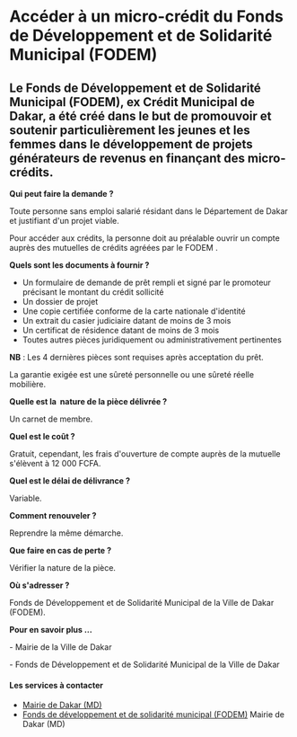 # Accéder à un micro-crédit du Fonds de Développement et de Solidarité Municipal (FODEM)

Le Fonds de Développement et de Solidarité Municipal (FODEM), ex Crédit Municipal de Dakar, a été créé dans le but de promouvoir et soutenir particulièrement les jeunes et les femmes dans le développement de projets générateurs de revenus en finançant des micro-crédits.
------------------------------------------------------------------------------------------------------------------------------------------------------------------------------------------------------------------------------------------------------------------------------

**Qui peut faire la demande ?**

Toute personne sans emploi salarié résidant dans le Département de Dakar et justifiant d'un projet viable.

Pour accéder aux crédits, la personne doit au préalable ouvrir un compte auprès des mutuelles de crédits agréées par le FODEM .

**Quels sont les documents à fournir ?**

*   Un formulaire de demande de prêt rempli et signé par le promoteur précisant le montant du crédit sollicité
*   Un dossier de projet
*   Une copie certifiée conforme de la carte nationale d'identité
*   Un extrait du casier judiciaire datant de moins de 3 mois
*   Un certificat de résidence datant de moins de 3 mois
*   Toutes autres pièces juridiquement ou administrativement pertinentes

**NB** : Les 4 dernières pièces sont requises après acceptation du prêt.

La garantie exigée est une sûreté personnelle ou une sûreté réelle mobilière.

**Quelle est la  nature de la pièce délivrée ?**

Un carnet de membre.

**Quel est le coût ?**

Gratuit, cependant, les frais d'ouverture de compte auprès de la mutuelle s'élèvent à 12 000 FCFA.

**Quel est le délai de délivrance ?**

Variable.

**Comment renouveler ?**

Reprendre la même démarche.

**Que faire en cas de perte ?**

Vérifier la nature de la pièce.

**Où s'adresser ?**

Fonds de Développement et de Solidarité Municipal de la Ville de Dakar (FODEM).  

**Pour en savoir plus …**

\- Mairie de la Ville de Dakar

\- Fonds de Développement et de Solidarité Municipal de la Ville de Dakar

#### Les services à contacter

*   [Mairie de Dakar (MD)](../../../services/mairie-de-dakar-md.md)
*   [Fonds de développement et de solidarité municipal (FODEM)](../../../services/fonds-de-developpement-et-de-solidarite-municipal-fodem.md) Mairie de Dakar (MD)